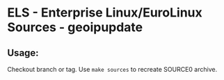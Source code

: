 # ELS - Enterprise Linux/EuroLinux Sources - geoipupdate
 
## Usage:
  Checkout branch or tag. Use `make sources` to recreate  SOURCE0 archive.
